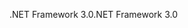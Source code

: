<span data-ttu-id="fc729-101">.NET Framework 3.0</span><span class="sxs-lookup"><span data-stu-id="fc729-101">.NET Framework 3.0</span></span>